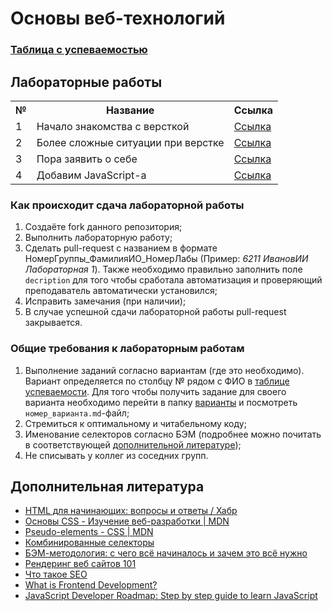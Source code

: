 # Основы веб-технологий

### [Таблица с успеваемостью](https://docs.google.com/spreadsheets/d/1E9OKPixylDZm_OoSQpLpkEL9mWMCCnHHv3-npW79cJE/edit?gid=0#gid=0)

## Лабораторные работы

<table>
<tr>
<th>№</th>
<th>Название</th>
<th>Ссылка</th>
</tr>

<tr>
<td>1</td>
<td>Начало знакомства с версткой</td>
<td><a href="https://github.com/itsecd/web-base/blob/main/%D0%9B%D0%B0%D0%B1%D0%BE%D1%80%D0%B0%D1%82%D0%BE%D1%80%D0%BD%D0%B0%D1%8F%20%D1%80%D0%B0%D0%B1%D0%BE%D1%82%D0%B0%201.md">Ссылка</a></td>
</tr>

<tr>
<td>2</td>
<td>Более сложные ситуации при верстке</td>
<td><a href="https://github.com/itsecd/web-base/blob/main/%D0%9B%D0%B0%D0%B1%D0%BE%D1%80%D0%B0%D1%82%D0%BE%D1%80%D0%BD%D0%B0%D1%8F%20%D1%80%D0%B0%D0%B1%D0%BE%D1%82%D0%B0%202.md">Ссылка</a></td>
</tr>

<tr>
<td>3</td>
<td>Пора заявить о себе</td>
<td><a href="https://github.com/itsecd/web-base/blob/main/%D0%9B%D0%B0%D0%B1%D0%BE%D1%80%D0%B0%D1%82%D0%BE%D1%80%D0%BD%D0%B0%D1%8F%20%D1%80%D0%B0%D0%B1%D0%BE%D1%82%D0%B0%203.md">Ссылка</a></td>
</tr>

<tr>
<td>4</td>
<td>Добавим JavaScript-а</td>
<td><a href="https://github.com/itsecd/web-base/blob/main/%D0%9B%D0%B0%D0%B1%D0%BE%D1%80%D0%B0%D1%82%D0%BE%D1%80%D0%BD%D0%B0%D1%8F%20%D1%80%D0%B0%D0%B1%D0%BE%D1%82%D0%B0%204.md">Ссылка</a></td>
</tr>
</table>

### Как происходит сдача лабораторной работы
1. Создаёте fork данного репозитория;
2. Выполнить лабораторную работу;
3. Сделать pull-request с названием в формате НомерГруппы_ФамилияИО_НомерЛабы (Пример: <i>6211 ИвановИИ Лабораторная 1</i>). Также необходимо правильно заполнить поле `decription` для того чтобы сработала автоматизация и проверяющий преподаватель автоматически установился;
4. Исправить замечания (при наличии);
5. В случае успешной сдачи лабораторной работы pull-request закрывается.

### Общие требования к лабораторным работам
1. Выполнение заданий согласно вариантам (где это необходимо). Вариант определяется по столбцу № рядом с ФИО в [таблице успеваемости](https://docs.google.com/spreadsheets/d/1E9OKPixylDZm_OoSQpLpkEL9mWMCCnHHv3-npW79cJE/edit?gid=0#gid=0). Для того чтобы получить задание для своего варианта необходимо перейти в папку [варианты](https://github.com/itsecd/web-base/tree/main/%D0%B2%D0%B0%D1%80%D0%B8%D0%B0%D0%BD%D1%82%D1%8B) и посмотреть `номер_варианта.md`-файл;
2. Стремиться к оптимальному и читабельному коду;
3. Именование селекторов согласно БЭМ (подробнее можно почитать в соответствующей [дополнительной литературе](#%D0%B4%D0%BE%D0%BF%D0%BE%D0%BB%D0%BD%D0%B8%D1%82%D0%B5%D0%BB%D1%8C%D0%BD%D0%B0%D1%8F-%D0%BB%D0%B8%D1%82%D0%B5%D1%80%D0%B0%D1%82%D1%83%D1%80%D0%B0));
4. Не списывать у коллег из соседних групп.


## Дополнительная литература
- [HTML для начинающих: вопросы и ответы / Хабр](https://habr.com/ru/companies/vdsina/articles/500190/)
- [Основы CSS - Изучение веб-разработки | MDN](https://developer.mozilla.org/ru/docs/Learn_web_development/Getting_started/Your_first_website/Styling_the_content)
- [Pseudo-elements - CSS | MDN](https://developer.mozilla.org/en-US/docs/Web/CSS/Pseudo-elements)
- [Комбинированные селекторы](https://doka.guide/css/combined-selectors/?ysclid=mdyfb3ubk0848657441)
- [БЭМ-методология: с чего всё начиналось и зачем это всё нужно](https://habr.com/ru/companies/yandex/articles/276035/)
- [Рендеринг веб сайтов 101](https://habr.com/ru/articles/484900/)
- [Что такое SEO](https://www.unisender.com/ru/blog/guide-seo/?ysclid=mdyfhjignj292426450#anchor-1)
- [What is Frontend Development?](https://roadmap.sh/frontend)
- [JavaScript Developer Roadmap: Step by step guide to learn JavaScript](https://roadmap.sh/javascript)
